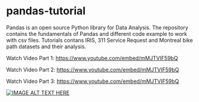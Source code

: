 # pandas-tutorial
Pandas is an open source Python library for Data Analysis. The repository contains the fundamentals of Pandas and different code example to work with csv files. Tutorials contans IRIS, 311 Service Request and Montreal bike path datasets and their analysis.


Watch Video Part 1: https://www.youtube.com/embed/mMJTVIF59bQ

Watch Video Part 2: https://www.youtube.com/embed/mMJTVIF59bQ

Watch Video Part 3: https://www.youtube.com/embed/mMJTVIF59bQ


[![IMAGE ALT TEXT HERE](https://img.youtube.com/vi/YOUTUBE_VIDEO_ID_HERE/0.jpg)](https://www.youtube.com/watch?v=YOUTUBE_VIDEO_ID_HERE)
